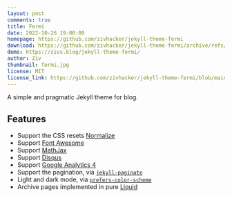 ```yaml
---
layout: post
comments: true
title: Fermi
date: 2022-10-26 19:00:00
homepage: https://github.com/zivhacker/jekyll-theme-fermi
download: https://github.com/zivhacker/jekyll-theme-fermi/archive/refs/heads/main.zip
demo: https://zivs.blog/jekyll-theme-fermi/
author: Ziv
thumbnail: fermi.jpg
license: MIT
license_link: https://github.com/zivhacker/jekyll-theme-fermi/blob/main/LICENSE.txt
---
```


A simple and pragmatic Jekyll theme for blog.

## Features

* Support the CSS resets [Normalize](https://github.com/necolas/normalize.css)
* Support [Font Awesome](https://fontawesome.com/)
* Support [MathJax](https://www.mathjax.org/)
* Support [Disqus](https://disqus.com/)
* Support [Google Analytics 4](https://analytics.google.com/analytics/web/)
* Support the pagination, via [`jekyll-paginate`](https://github.com/jekyll/jekyll-paginate)
* Light and dark mode, via [`prefers-color-scheme`](https://web.dev/prefers-color-scheme/)
* Archive pages implemented in pure [Liquid](https://shopify.github.io/liquid/)
